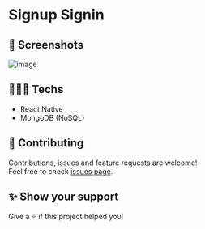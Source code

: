 # Signup Signin

## 📸 Screenshots

![image](https://user-images.githubusercontent.com/115879524/225163093-48bf3788-8d16-4d26-ab00-31e7a4cf271d.png)

## 👨🏻‍💻 Techs

* React Native
* MongoDB (NoSQL)

## 🤝 Contributing

Contributions, issues and feature requests are welcome!<br />Feel free to check [issues page](https://github.com/gsttvlima/signup-signin/issues).

## ✨ Show your support

Give a ⭐️ if this project helped you!
